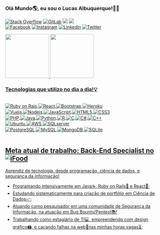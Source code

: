 ### Olá Mundo🌎, eu sou o Lucas Albuquerque!👨‍💻

[![Stack Overflow](https://img.shields.io/badge/Stack_Overflow-FE7A16?style=for-the-badge&logo=stack-overflow&logoColor=white)](https://stackoverflow.com/users/18010790/lucas-albuquerque)
[![GitLab](https://img.shields.io/badge/GitLab-330F63?style=for-the-badge&logo=gitlab&logoColor=white)](https://gitlab.com/llucas-albuquerque)
<a href = "mailto:lucasalbuquerque.ao@gmail.com"><img src="https://img.shields.io/badge/-Gmail-%23333?style=for-the-badge&logo=gmail&logoColor=white" target="_blank"></a>
  <a href="https://discord.com/channels/@me" target="_blank"><img src="https://img.shields.io/badge/Discord-7289DA?style=for-the-badge&logo=discord&logoColor=white" target="_blank"></a><br/>
[![Facebook](https://img.shields.io/badge/Facebook-1877F2?style=for-the-badge&logo=facebook&logoColor=white)](https://www.facebook.com/lucasalbuquerque.ao)
[![Instagram](https://img.shields.io/badge/Instagram-E4405F?style=for-the-badge&logo=instagram&logoColor=white)](https://https://stackoverflow.com/users/18010790/lucas-albuquerque)
[![Linkedin](https://img.shields.io/badge/LinkedIn-0077B5?style=for-the-badge&logo=linkedin&logoColor=white)](https://linkedin.com/in/lucas-albuquerqueao)
[![Twitter](https://img.shields.io/badge/Twitter-1DA1F2?style=for-the-badge&logo=twitter&logoColor=white)](https://https://twitter.com/albuquerque_lk)

 
<div align="left">
  <a href="https://github.com/llucas-albuquerque">
  <img height="140em" src="https://github-readme-stats.vercel.app/api?username=llucas-albuquerque&show_icons=true&theme=dark&include_all_commits=true&count_private=true"/>
  <img height="140em" src="https://github-readme-stats.vercel.app/api/top-langs/?username=llucas-albuquerque&layout=compact&langs_count=10&theme=dark"/>
</div>

### Tecnologias que utilizo no dia a dia!💡

<div style="display: inline_block"><br/>
<img align="center" alt="Ruby on Rais" src="https://img.shields.io/badge/Ruby_on_Rails-CC0000?style=for-the-badge&logo=ruby-on-rails&logoColor=white" />
<img align="center" alt="React" src="https://img.shields.io/badge/React-20232A?style=for-the-badge&logo=react&logoColor=61DAFB" />
<img align="center" alt="Bootstrap" src="https://img.shields.io/badge/Bootstrap-563D7C?style=for-the-badge&logo=bootstrap&logoColor=white" />
<img align="center" alt="Heroku" src="https://img.shields.io/badge/Heroku-430098?style=for-the-badge&logo=heroku&logoColor=white" /><br/>
<img align="center" alt="Vuejs" src="https://img.shields.io/badge/Vue.js-35495E?style=for-the-badge&logo=vue.js&logoColor=4FC08D" />
<img align="center" alt="Nodejs" src="https://img.shields.io/badge/Node.js-43853D?style=for-the-badge&logo=node.js&logoColor=white" />
<img align="center" alt="JavaScript" src="https://img.shields.io/badge/JavaScript-F7DF1E?style=for-the-badge&logo=javascript&logoColor=black" />
<img align="center" alt="HTML5" src="https://img.shields.io/badge/HTML5-E34F26?style=for-the-badge&logo=html5&logoColor=white" />
<img align="center" alt="CSS3" src="https://img.shields.io/badge/CSS3-1572B6?style=for-the-badge&logo=css3&logoColor=white" /><br/>
<img align="center" alt="PHP" src="https://img.shields.io/badge/PHP-777BB4?style=for-the-badge&logo=php&logoColor=white" />
<img align="center" alt="Java" src="https://img.shields.io/badge/Java-ED8B00?style=for-the-badge&logo=java&logoColor=white" />
<img align="center" alt="Python" src="https://img.shields.io/badge/Python-14354C?style=for-the-badge&logo=python&logoColor=white" />
<img align="center" alt="R" src="https://img.shields.io/badge/R-276DC3?style=for-the-badge&logo=r&logoColor=white" />
<img align="center" alt="C" src="https://img.shields.io/badge/C-00599C?style=for-the-badge&logo=c&logoColor=white" />
<img align="center" alt="C#" src="https://img.shields.io/badge/C%23-239120?style=for-the-badge&logo=c-sharp&logoColor=white" />
<img align="center" alt="C++" src="https://img.shields.io/badge/C%2B%2B-00599C?style=for-the-badge&logo=c%2B%2B&logoColor=white" /><br/>
<img align="center" alt="Ubuntu" src="https://img.shields.io/badge/Ubuntu-E95420?style=for-the-badge&logo=ubuntu&logoColor=white" />
<img align="center" alt="AWS" src="https://img.shields.io/badge/Amazon_AWS-232F3E?style=for-the-badge&logo=amazon-aws&logoColor=white" />  
<img align="center" alt="SQLserver" src="https://img.shields.io/badge/Microsoft_SQL_Server-CC2927?style=for-the-badge&logo=microsoft-sql-server&logoColor=white" /><br/>
<img align="center" alt="PostgreSQL" src="https://img.shields.io/badge/PostgreSQL-316192?style=for-the-badge&logo=postgresql&logoColor=white" /> 
<img align="center" alt="MySQL" src="https://img.shields.io/badge/MySQL-00000F?style=for-the-badge&logo=mysql&logoColor=white" />   
<img align="center" alt="MongoDB" src="https://img.shields.io/badge/MongoDB-4EA94B?style=for-the-badge&logo=mongodb&logoColor=white" />   
<img align="center" alt="SQLite" src="https://img.shields.io/badge/SQLite-07405E?style=for-the-badge&logo=sqlite&logoColor=white" />   
</div><br/>

  
 ## Meta atual de trabalho: Back-End Specialist no <img align="center" alt="iFood" src="https://img.shields.io/badge/iFood-EA1D2C?style=for-the-badge&logo=ifood&logoColor=white" />  
 
 

Aprendiz de tecnologia, desde programação, ciência de dados, e segurança da informação!

 
- Programando intensivamente em Java☕, Ruby on Rails🔸 e React💠;
- Estudando sistematicamente para criação de portfólio em Ciência de Dados📈; 
- Atuando como pesquisador em uma comunidade de Segurança da Informação, na atuação em Bug Bounty/Pentest📚!
- Trabalhando como estagiário de TI💻, empreendendo com design gráfico🖨️, e caçando falhas na web🔎nas minhas horas vagas⏳; 
